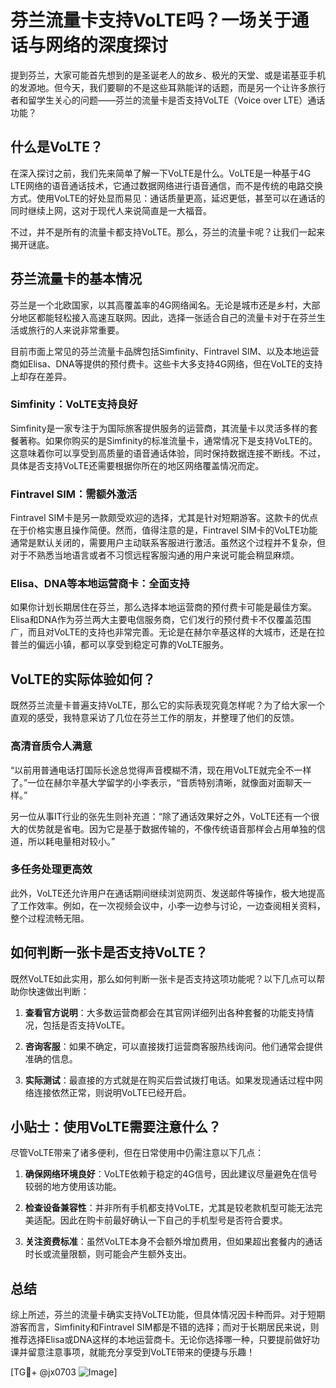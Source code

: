 # 芬兰流量卡支持VoLTE吗？一场关于通话与网络的深度探讨

提到芬兰，大家可能首先想到的是圣诞老人的故乡、极光的天堂、或是诺基亚手机的发源地。但今天，我们要聊的不是这些耳熟能详的话题，而是另一个让许多旅行者和留学生关心的问题——芬兰的流量卡是否支持VoLTE（Voice over LTE）通话功能？

## 什么是VoLTE？

在深入探讨之前，我们先来简单了解一下VoLTE是什么。VoLTE是一种基于4G LTE网络的语音通话技术，它通过数据网络进行语音通信，而不是传统的电路交换方式。使用VoLTE的好处显而易见：通话质量更高，延迟更低，甚至可以在通话的同时继续上网，这对于现代人来说简直是一大福音。

不过，并不是所有的流量卡都支持VoLTE。那么，芬兰的流量卡呢？让我们一起来揭开谜底。

## 芬兰流量卡的基本情况

芬兰是一个北欧国家，以其高覆盖率的4G网络闻名。无论是城市还是乡村，大部分地区都能轻松接入高速互联网。因此，选择一张适合自己的流量卡对于在芬兰生活或旅行的人来说非常重要。

目前市面上常见的芬兰流量卡品牌包括Simfinity、Fintravel SIM、以及本地运营商如Elisa、DNA等提供的预付费卡。这些卡大多支持4G网络，但在VoLTE的支持上却存在差异。

### Simfinity：VoLTE支持良好

Simfinity是一家专注于为国际旅客提供服务的运营商，其流量卡以灵活多样的套餐著称。如果你购买的是Simfinity的标准流量卡，通常情况下是支持VoLTE的。这意味着你可以享受到高质量的语音通话体验，同时保持数据连接不断线。不过，具体是否支持VoLTE还需要根据你所在的地区网络覆盖情况而定。

### Fintravel SIM：需额外激活

Fintravel SIM卡是另一款颇受欢迎的选择，尤其是针对短期游客。这款卡的优点在于价格实惠且操作简便。然而，值得注意的是，Fintravel SIM卡的VoLTE功能通常是默认关闭的，需要用户主动联系客服进行激活。虽然这个过程并不复杂，但对于不熟悉当地语言或者不习惯远程客服沟通的用户来说可能会稍显麻烦。

### Elisa、DNA等本地运营商卡：全面支持

如果你计划长期居住在芬兰，那么选择本地运营商的预付费卡可能是最佳方案。Elisa和DNA作为芬兰两大主要电信服务商，它们发行的预付费卡不仅覆盖范围广，而且对VoLTE的支持也非常完善。无论是在赫尔辛基这样的大城市，还是在拉普兰的偏远小镇，都可以享受到稳定可靠的VoLTE服务。

## VoLTE的实际体验如何？

既然芬兰流量卡普遍支持VoLTE，那么它的实际表现究竟怎样呢？为了给大家一个直观的感受，我特意采访了几位在芬兰工作的朋友，并整理了他们的反馈。

### 高清音质令人满意

“以前用普通电话打国际长途总觉得声音模糊不清，现在用VoLTE就完全不一样了。”一位在赫尔辛基大学留学的小李表示，“音质特别清晰，就像面对面聊天一样。”

另一位从事IT行业的张先生则补充道：“除了通话效果好之外，VoLTE还有一个很大的优势就是省电。因为它是基于数据传输的，不像传统语音那样会占用单独的信道，所以耗电量相对较小。”

### 多任务处理更高效

此外，VoLTE还允许用户在通话期间继续浏览网页、发送邮件等操作，极大地提高了工作效率。例如，在一次视频会议中，小李一边参与讨论，一边查阅相关资料，整个过程流畅无阻。

## 如何判断一张卡是否支持VoLTE？

既然VoLTE如此实用，那么如何判断一张卡是否支持这项功能呢？以下几点可以帮助你快速做出判断：

1. **查看官方说明**：大多数运营商都会在其官网详细列出各种套餐的功能支持情况，包括是否支持VoLTE。
   
2. **咨询客服**：如果不确定，可以直接拨打运营商客服热线询问。他们通常会提供准确的信息。

3. **实际测试**：最直接的方式就是在购买后尝试拨打电话。如果发现通话过程中网络连接依然正常，则说明VoLTE已经开启。

## 小贴士：使用VoLTE需要注意什么？

尽管VoLTE带来了诸多便利，但在日常使用中仍需注意以下几点：

1. **确保网络环境良好**：VoLTE依赖于稳定的4G信号，因此建议尽量避免在信号较弱的地方使用该功能。

2. **检查设备兼容性**：并非所有手机都支持VoLTE，尤其是较老款机型可能无法完美适配。因此在购卡前最好确认一下自己的手机型号是否符合要求。

3. **关注资费标准**：虽然VoLTE本身不会额外增加费用，但如果超出套餐内的通话时长或流量限额，则可能会产生额外支出。

## 总结

综上所述，芬兰的流量卡确实支持VoLTE功能，但具体情况因卡种而异。对于短期游客而言，Simfinity和Fintravel SIM都是不错的选择；而对于长期居民来说，则推荐选择Elisa或DNA这样的本地运营商卡。无论你选择哪一种，只要提前做好功课并留意注意事项，就能充分享受到VoLTE带来的便捷与乐趣！

[TG💪+ @jx0703 ![Image](https://github.com/user-attachments/assets/dbca1d08-cadb-493c-b0ec-ad6f7a83f270)]